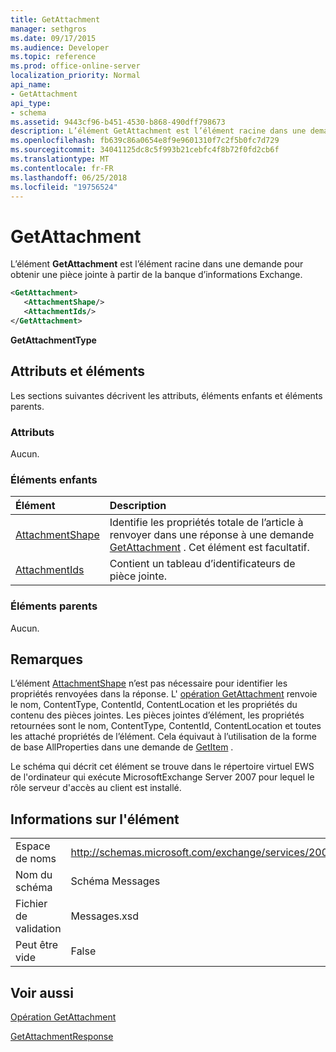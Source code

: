```yaml
---
title: GetAttachment
manager: sethgros
ms.date: 09/17/2015
ms.audience: Developer
ms.topic: reference
ms.prod: office-online-server
localization_priority: Normal
api_name:
- GetAttachment
api_type:
- schema
ms.assetid: 9443cf96-b451-4530-b868-490dff798673
description: L’élément GetAttachment est l’élément racine dans une demande pour obtenir une pièce jointe à partir de la banque d’informations Exchange.
ms.openlocfilehash: fb639c86a0654e8f9e9601310f7c2f5b0fc7d729
ms.sourcegitcommit: 34041125dc8c5f993b21cebfc4f8b72f0fd2cb6f
ms.translationtype: MT
ms.contentlocale: fr-FR
ms.lasthandoff: 06/25/2018
ms.locfileid: "19756524"
---
```

# <a name="getattachment"></a>GetAttachment

L’élément **GetAttachment** est l’élément racine dans une demande pour obtenir une pièce jointe à partir de la banque d’informations Exchange. 
  
```xml
<GetAttachment>
   <AttachmentShape/>
   <AttachmentIds/>
</GetAttachment>
```

 **GetAttachmentType**
## <a name="attributes-and-elements"></a>Attributs et éléments

Les sections suivantes décrivent les attributs, éléments enfants et éléments parents.
  
### <a name="attributes"></a>Attributs

Aucun.
  
### <a name="child-elements"></a>Éléments enfants

|**Élément**|**Description**|
|:-----|:-----|
|[AttachmentShape](attachmentshape.md) <br/> |Identifie les propriétés totale de l’article à renvoyer dans une réponse à une demande [GetAttachment](getattachment.md) . Cet élément est facultatif.  <br/> |
|[AttachmentIds](attachmentids.md) <br/> |Contient un tableau d’identificateurs de pièce jointe.  <br/> |
   
### <a name="parent-elements"></a>Éléments parents

Aucun.
  
## <a name="remarks"></a>Remarques

L’élément [AttachmentShape](attachmentshape.md) n’est pas nécessaire pour identifier les propriétés renvoyées dans la réponse. L' [opération GetAttachment](getattachment-operation.md) renvoie le nom, ContentType, ContentId, ContentLocation et les propriétés du contenu des pièces jointes. Les pièces jointes d’élément, les propriétés retournées sont le nom, ContentType, ContentId, ContentLocation et toutes les attaché propriétés de l’élément. Cela équivaut à l’utilisation de la forme de base AllProperties dans une demande de [GetItem](getitem.md) . 
  
Le schéma qui décrit cet élément se trouve dans le répertoire virtuel EWS de l'ordinateur qui exécute MicrosoftExchange Server 2007 pour lequel le rôle serveur d'accès au client est installé.
  
## <a name="element-information"></a>Informations sur l'élément

|||
|:-----|:-----|
|Espace de noms  <br/> |http://schemas.microsoft.com/exchange/services/2006/messages  <br/> |
|Nom du schéma  <br/> |Schéma Messages  <br/> |
|Fichier de validation  <br/> |Messages.xsd  <br/> |
|Peut être vide  <br/> |False  <br/> |
   
## <a name="see-also"></a>Voir aussi



[Opération GetAttachment](getattachment-operation.md)
  
[GetAttachmentResponse](getattachmentresponse.md)

